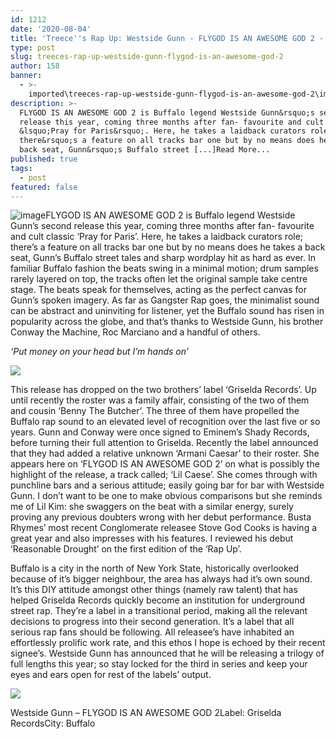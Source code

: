 ```yaml
---
id: 1212
date: '2020-08-04'
title: 'Treece''s Rap Up: Westside Gunn - FLYGOD IS AN AWESOME GOD 2 - Loose Lips'
type: post
slug: treeces-rap-up-westside-gunn-flygod-is-an-awesome-god-2
author: 158
banner:
  - >-
    imported\treeces-rap-up-westside-gunn-flygod-is-an-awesome-god-2\image1212.jpeg
description: >-
  FLYGOD IS AN AWESOME GOD 2 is Buffalo legend Westside Gunn&rsquo;s second
  release this year, coming three months after fan- favourite and cult classic
  &lsquo;Pray for Paris&rsquo;. Here, he takes a laidback curators role;
  there&rsquo;s a feature on all tracks bar one but by no means does he takes a
  back seat, Gunn&rsquo;s Buffalo street [...]Read More...
published: true
tags:
  - post
featured: false
---
```

![image](../imported\treeces-rap-up-westside-gunn-flygod-is-an-awesome-god-2\image1212.jpeg)FLYGOD IS AN AWESOME GOD 2 is Buffalo legend Westside Gunn’s second release this year, coming three months after fan- favourite and cult classic ‘Pray for Paris’. Here, he takes a laidback curators role; there’s a feature on all tracks bar one but by no means does he takes a back seat, Gunn’s Buffalo street tales and sharp wordplay hit as hard as ever. In familiar Buffalo fashion the beats swing in a minimal motion; drum samples rarely layered on top, the tracks often let the original sample take centre stage. The beats speak for themselves, acting as the perfect canvas for Gunn’s spoken imagery. As far as Gangster Rap goes, the minimalist sound can be abstract and uninviting for listener, yet the Buffalo sound has risen in popularity across the globe, and that’s thanks to Westside Gunn, his brother Conway the Machine, Roc Marciano and a handful of others. 

_‘Put money on your head but I’m hands on’_ 

![](/wp-content/uploads/live/img/wysiwyg/5f295999cf0b7.jpg)

This release has dropped on the two brothers’ label ‘Griselda Records’. Up until recently the roster was a family affair, consisting of the two of them and cousin ‘Benny The Butcher’. The three of them have propelled the Buffalo rap sound to an elevated level of recognition over the last five or so years. Gunn and Conway were once signed to Eminem’s Shady Records, before turning their full attention to Griselda. Recently the label announced that they had added a relative unknown ‘Armani Caesar’ to their roster. She appears here on ‘FLYGOD IS AN AWESOME GOD 2’ on what is possibly the highlight of the release, a track called; ‘Lil Caese’. She comes through with punchline bars and a serious attitude; easily going bar for bar with Westside Gunn. I don’t want to be one to make obvious comparisons but she reminds me of Lil Kim: she swaggers on the beat with a similar energy, surely proving any previous doubters wrong with her debut performance. Busta Rhymes’ most recent Conglomerate releasee Stove God Cooks is having a great year and also impresses with his features. I reviewed his debut ‘Reasonable Drought’ on the first edition of the ‘Rap Up’. 

[](https://www.youtube.com/watch?v=l8L8BVSkRpo)Buffalo is a city in the north of New York State, historically overlooked because of it’s bigger neighbour, the area has always had it’s own sound. It’s this DIY attitude amongst other things (namely raw talent) that has helped Griselda Records quickly become an institution for underground street rap. They’re a label in a transitional period, making all the relevant decisions to progress into their second generation. It’s a label that all serious rap fans should be following. All releasee’s have inhabited an effortlessly prolific work rate, and this ethos I hope is echoed by their recent signee’s. Westside Gunn has announced that he will be releasing a trilogy of full lengths this year; so stay locked for the third in series and keep your eyes and ears open for rest of the labels’ output. 

![](/wp-content/uploads/live/img/wysiwyg/5f2959a312e44.jpg)

Westside Gunn – FLYGOD IS AN AWESOME GOD 2Label: Griselda RecordsCity: Buffalo